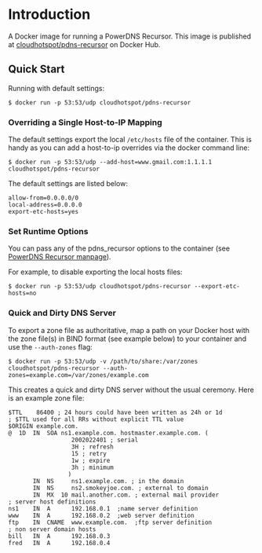 # Introduction

A Docker image for running a PowerDNS Recursor.  This image is published at <a href="https://registry.hub.docker.com/u/cloudhotspot/pdns-recursor/" target="_blank">cloudhotspot/pdns-recursor</a> on Docker Hub.

## Quick Start

Running with default settings:

```console
$ docker run -p 53:53/udp cloudhotspot/pdns-recursor
```

### Overriding a Single Host-to-IP Mapping
The default settings export the local `/etc/hosts` file of the container.  This is handy as you can add a host-to-ip overrides via the docker command line:

```console
$ docker run -p 53:53/udp --add-host=www.gmail.com:1.1.1.1 cloudhotspot/pdns-recursor
```

The default settings are listed below:

```
allow-from=0.0.0.0/0
local-address=0.0.0.0
export-etc-hosts=yes
```


### Set Runtime Options
You can pass any of the pdns_recursor options to the container (see <a href="https://doc.powerdns.com/md/manpages/pdns_recursor.1/" target="_blank">PowerDNS Recursor manpage</a>).

For example, to disable exporting the local hosts files:
```console
$ docker run -p 53:53/udp cloudhotspot/pdns-recursor --export-etc-hosts=no
```

### Quick and Dirty DNS Server
To export a zone file as authoritative, map a path on your Docker host with the zone file(s) in BIND format (see example below) to your container and use the `--auth-zones` flag:
```console
$ docker run -p 53:53/udp -v /path/to/share:/var/zones cloudhotspot/pdns-recursor --auth-zones=example.com=/var/zones/example.com
```
This creates a quick and dirty DNS server without the usual ceremony.  Here is an example zone file:

```shell
$TTL	86400 ; 24 hours could have been written as 24h or 1d
; $TTL used for all RRs without explicit TTL value
$ORIGIN example.com.
@  1D  IN  SOA ns1.example.com. hostmaster.example.com. (
			      2002022401 ; serial
			      3H ; refresh
			      15 ; retry
			      1w ; expire
			      3h ; minimum
			     )
       IN  NS     ns1.example.com. ; in the domain
       IN  NS     ns2.smokeyjoe.com. ; external to domain
       IN  MX  10 mail.another.com. ; external mail provider
; server host definitions
ns1    IN  A      192.168.0.1  ;name server definition     
www    IN  A      192.168.0.2  ;web server definition
ftp    IN  CNAME  www.example.com.  ;ftp server definition
; non server domain hosts
bill   IN  A      192.168.0.3
fred   IN  A      192.168.0.4
```

